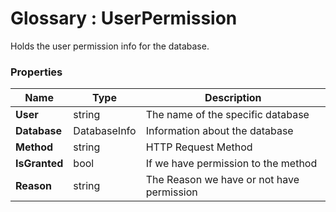 ﻿# Glossary : UserPermission

Holds the user permission info for the database.

### Properties

| Name | Type | Description |
| ------------- | ------------- | ----- |
| **User** | string |The name of the specific database |
| **Database** | DatabaseInfo | Information about the database |
| **Method** | string |HTTP Request Method |
| **IsGranted** | bool | If we have permission to the method |
| **Reason** | string |The Reason we have or not have permission | 